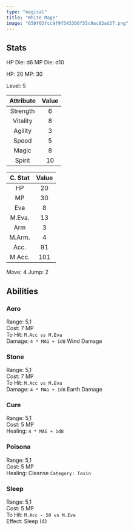 ```yaml
---
type: "magical"
title: "White Mage"
image: "650f03fcc9f9f543306f55c9ac83ad27.png"
---
```


## Stats

HP Die: d6
MP Die: d10

HP: 20
MP: 30

Level: 5

| Attribute | Value |
|:---------:|:-----:|
| Strength  |   6   |
| Vitality  |   8   |
| Agility   |   3   |
| Speed     |   5   |
| Magic     |   8   |
| Spirit    |   10  |

| C. Stat | Value |
|:-------:|:-----:|
|HP       |   20  |
|MP       |   30  |
|Eva      |   8   |
|M.Eva.   |   13  |
|Arm      |   3   |
|M.Arm.   |   4   |
|Acc.     |   91  |
|M.Acc.   |  101  |

Move: 4
Jump: 2

## Abilities

### Aero
Range: 5,1  
Cost: 7 MP  
To Hit: `M.Acc vs M.Eva`  
Damage: `4 * MAG + 1d8` Wind Damage  

### Stone
Range: 5,1  
Cost: 7 MP  
To Hit: `M.Acc vs M.Eva`  
Damage: `4 * MAG + 1d8` Earth Damage  

### Cure
Range: 5,1  
Cost: 5 MP  
Healing: `4 * MAG + 1d8`  

### Poisona
Range: 5,1  
Cost: 5 MP  
Healing: Cleanse `Category: Toxin`  

### Sleep
Range: 5,1  
Cost: 5 MP  
To Hit: `M.Acc - 50 vs M.Eva`  
Effect: Sleep (4)  
